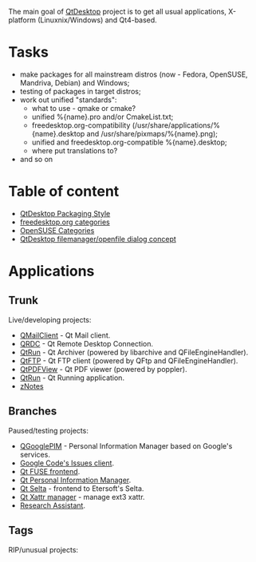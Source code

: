 The main goal of [QtDesktop](http://www.qtdesktop.org) project is to get all usual applications, X-platform (Linuxnix/Windows) and Qt4-based.

# Tasks #
  * make packages for all mainstream distros (now - Fedora, OpenSUSE, Mandriva, Debian) and Windows;
  * testing of packages in target distros;
  * work out unified "standards":
    * what to use - qmake or cmake?
    * unified %{name}.pro and/or CmakeList.txt;
    * freedesktop.org-compatibility (/usr/share/applications/%{name}.desktop and /usr/share/pixmaps/%{name}.png);
    * unified and freedesktop.org-compatible %{name}.desktop;
    * where put translations to?
  * and so on

# Table of content #
  * [QtDesktop Packaging Style](PackagingStyle.md)
  * [freedesktop.org categories](Categories.md)
  * [OpenSUSE Categories](ObsCats.md)
  * [QtDesktop filemanager/openfile dialog concept](FmConcept.md)

# Applications #
## Trunk ##
Live/developing projects:
  * [QMailClient](http://qtdesktop.googlecode.com/svn/trunk/qmailclient/) - Qt Mail client.
  * [QRDC](http://qtdesktop.googlecode.com/svn/trunk/qrdc/) - Qt Remote Desktop Connection.
  * [QtRun](http://qtdesktop.googlecode.com/svn/trunk/qtarc/) - Qt Archiver (powered by libarchive and QFileEngineHandler).
  * [QtFTP](http://qtdesktop.googlecode.com/svn/trunk/qtftp/) - Qt FTP client (powered by QFtp and QFileEngineHandler).
  * [QtPDFView](http://qtdesktop.googlecode.com/svn/trunk/qtrun/) - Qt PDF viewer (powered by poppler).
  * [QtRun](http://qtdesktop.googlecode.com/svn/trunk/qtrun/) - Qt Running application.
  * [zNotes](http://qtdesktop.googlecode.com/svn/trunk/znotes/)

## Branches ##
Paused/testing projects:
  * [QGooglePIM](http://qtdesktop.googlecode.com/svn/branches/qgooglepimc/) - Personal Information Manager based on Google's services.
  * [Google Code's Issues client](http://qtdesktop.googlecode.com/svn/branches/qissues/).
  * [Qt FUSE frontend](http://qtdesktop.googlecode.com/svn/branches/qtfuse/).
  * [Qt Personal Information Manager](http://qtdesktop.googlecode.com/svn/branches/qtpim/).
  * [Qt Selta](http://qtdesktop.googlecode.com/svn/branches/qtselta/) - frontend to Etersoft's Selta.
  * [Qt Xattr manager](http://qtdesktop.googlecode.com/svn/branches/qxattr/) - manage ext3 xattr.
  * [Research Assistant](http://qtdesktop.googlecode.com/svn/branches/rassistant/).

## Tags ##
RIP/unusual projects: